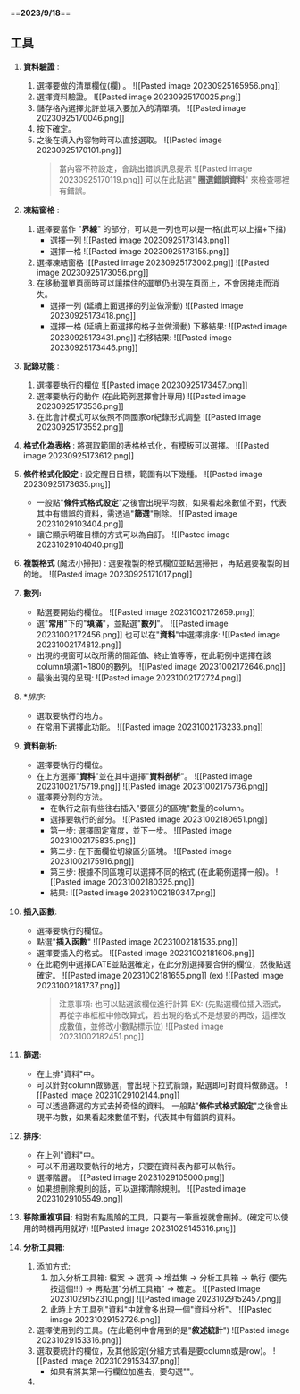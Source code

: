 ==**2023/9/18**==

## 工具
1. **資料驗證** : 
	1. 選擇要做的清單欄位(欄) 。
		![[Pasted image 20230925165956.png]]
	2. 選擇資料驗證。
		![[Pasted image 20230925170025.png]]
	3. 儲存格內選擇允許並填入要加入的清單項。
		![[Pasted image 20230925170046.png]]
	4. 按下確定。
	5. 之後在填入內容物時可以直接選取。
		![[Pasted image 20230925170101.png]]
		> 當內容不符設定，會跳出錯誤訊息提示
		> ![[Pasted image 20230925170119.png]]
		> 可以在此點選" **圈選錯誤資料**" 來檢查哪裡有錯誤。
2. **凍結窗格** :
	1. 選擇要當作 "**界線**" 的部分，可以是一列也可以是一格(此可以上擋+下擋)
		*  選擇一列
			![[Pasted image 20230925173143.png]]
		* 選擇一格
			![[Pasted image 20230925173155.png]]
	2. 選擇凍結窗格
		![[Pasted image 20230925173002.png]]
		![[Pasted image 20230925173056.png]]
	1. 在移動選單頁面時可以讓擋住的選單仍出現在頁面上，不會因捲走而消失。
		* 選擇一列 (延續上面選擇的列並做滑動)
			![[Pasted image 20230925173418.png]]
		* 選擇一格 (延續上面選擇的格子並做滑動)
			下移結果:
			![[Pasted image 20230925173431.png]]
			右移結果:
			![[Pasted image 20230925173446.png]]
3. **記錄功能** :
	1. 選擇要執行的欄位
		![[Pasted image 20230925173457.png]]
	2. 選擇要執行的動作 (在此範例選擇會計專用)
		![[Pasted image 20230925173536.png]]
	3. 在此會計模式可以依照不同國家or紀錄形式調整
		![[Pasted image 20230925173552.png]]
4. **格式化為表格** : 將選取範圍的表格格式化，有模板可以選擇。
	![[Pasted image 20230925173612.png]]
5. **條件格式化設定** : 設定醒目目標，範圍有以下幾種。
	![[Pasted image 20230925173635.png]]
	*  一般點"**條件式格式設定**"之後會出現平均數，如果看起來數值不對，代表其中有錯誤的資料，需透過"**篩選**"刪除。
		![[Pasted image 20231029103404.png]]
	* 讓它顯示明確目標的方式可以為自訂。
		![[Pasted image 20231029104040.png]]
6. **複製格式** (魔法小掃把) : 選要複製的格式欄位並點選掃把 ，再點選要複製的目的地。
	![[Pasted image 20230925171017.png]]
7. **數列:**
	* 點選要開始的欄位。
		![[Pasted image 20231002172659.png]]
	* 選"**常用**"下的"**填滿**"，並點選"**數列**"。
		![[Pasted image 20231002172456.png]]
		也可以在"**資料**"中選擇排序:
		![[Pasted image 20231002174812.png]]
	* 出現的視窗可以改所需的間距值、終止值等等，在此範例中選擇在該column填滿1~1800的數列。
		![[Pasted image 20231002172646.png]]
	* 最後出現的呈現:
		![[Pasted image 20231002172724.png]]
8. **排序:*
	* 選取要執行的地方。
	* 在常用下選擇此功能。
		![[Pasted image 20231002173233.png]]
9. **資料剖析:**
	* 選擇要執行的欄位。
	* 在上方選擇"**資料**"並在其中選擇"**資料剖析**"。
		![[Pasted image 20231002175719.png]]
		![[Pasted image 20231002175736.png]]
	* 選擇要分割的方法。
		* 在執行之前有些往右插入"要區分的區塊"數量的column。
		* 選擇要執行的部分。
			![[Pasted image 20231002180651.png]]
		* 第一步: 選擇固定寬度，並下一步。
			![[Pasted image 20231002175835.png]]
		* 第二步: 在下面欄位切線區分區塊。
			![[Pasted image 20231002175916.png]]
		* 第三步: 根據不同區塊可以選擇不同的格式 (在此範例選擇一般)。
			![[Pasted image 20231002180325.png]]
		* 結果: 
			![[Pasted image 20231002180347.png]]
10. **插入函數**:
	* 選擇要執行的欄位。
	* 點選"**插入函數**"
		![[Pasted image 20231002181535.png]]
	* 選擇要插入的格式。
		![[Pasted image 20231002181606.png]]
	* 在此範例中選擇DATE並點選確定，在此分別選擇要合併的欄位，然後點選確定。
		![[Pasted image 20231002181655.png]]
		(ex)
		![[Pasted image 20231002181737.png]]
		> 注意事項:
		> 也可以點選該欄位進行計算
		> EX: (先點選欄位插入涵式，再從字串框框中修改算式，若出現的格式不是想要的再改，這裡改成數值，並修改小數點標示位)
		> ![[Pasted image 20231002182451.png]]
11. **篩選**:
	* 在上排"資料"中。
	* 可以針對column做篩選，會出現下拉式箭頭，點選即可對資料做篩選。
		![[Pasted image 20231029102144.png]]
	* 可以透過篩選的方式去掉奇怪的資料。
		一般點"**條件式格式設定**"之後會出現平均數，如果看起來數值不對，代表其中有錯誤的資料。
12. **排序**:
	* 在上列"資料"中。
	* 可以不用選取要執行的地方，只要在資料表內都可以執行。
	* 選擇階層。
		![[Pasted image 20231029105000.png]]
	* 如果想刪除規則的話，可以選擇清除規則。
		![[Pasted image 20231029105549.png]]

13. **移除重複項目**: 相對有點風險的工具，只要有一筆重複就會刪掉。(確定可以使用的時機再用就好)
	![[Pasted image 20231029145316.png]]
14. **分析工具箱**:
	1. 添加方式:
		1. 加入分析工具箱: 檔案 -> 選項 -> 增益集 -> 分析工具箱 -> 執行 (要先按這個!!!) -> 再點選"分析工具箱" -> 確定。
		![[Pasted image 20231029152310.png]]
		![[Pasted image 20231029152457.png]]
		2. 此時上方工具列"資料"中就會多出現一個"資料分析"。
		![[Pasted image 20231029152726.png]]
	2. 選擇使用到的工具。(在此範例中會用到的是"**敘述統計**") 
		![[Pasted image 20231029153316.png]]
	3. 選取要統計的欄位，及其他設定(分組方式看是要column或是row)。
		![[Pasted image 20231029153437.png]]
		* 如果有將其第一行欄位加進去，要勾選""。
	1. 